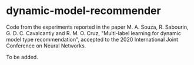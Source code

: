 # dynamic-model-recommender

Code from the experiments reported in the paper M. A. Souza, R. Sabourin, G. D. C. Cavalcantiy and R. M. O. Cruz, "Multi-label learning for dynamic model type recommendation", accepted to the 2020 International Joint Conference on Neural Networks. 

To be added.
